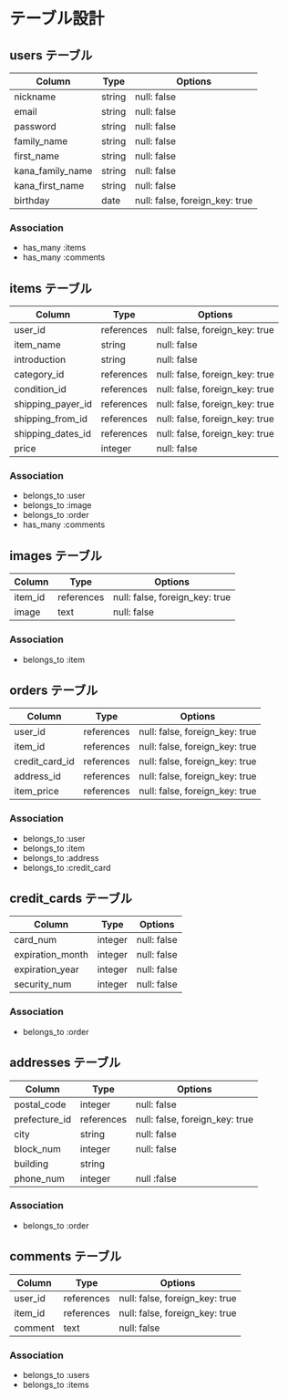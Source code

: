 # テーブル設計

## users テーブル

| Column           | Type       | Options                        |
| ---------------- | ---------- | ------------------------------ |
| nickname         | string     | null: false                    |
| email            | string     | null: false                    |
| password         | string     | null: false                    |
| family_name      | string     | null: false                    |
| first_name       | string     | null: false                    |
| kana_family_name | string     | null: false                    |
| kana_first_name  | string     | null: false                    |
| birthday         | date       | null: false, foreign_key: true |

### Association
- has_many :items
- has_many :comments

## items テーブル

| Column            | Type       | Options                        |
| ----------------- | ---------- | ------------------------------ |
| user_id           | references | null: false, foreign_key: true |
| item_name         | string     | null: false                    |
| introduction      | string     | null: false                    |
| category_id       | references | null: false, foreign_key: true |
| condition_id      | references | null: false, foreign_key: true |
| shipping_payer_id | references | null: false, foreign_key: true |
| shipping_from_id  | references | null: false, foreign_key: true |
| shipping_dates_id | references | null: false, foreign_key: true |
| price             | integer    | null: false                    |

### Association
- belongs_to :user
- belongs_to :image
- belongs_to :order
- has_many   :comments

## images テーブル

| Column  | Type       | Options                        |
| ------- | ---------- | ------------------------------ |
| item_id | references | null: false, foreign_key: true |
| image   | text       | null: false                    |

### Association

- belongs_to :item

## orders テーブル

| Column         | Type       | Options                        |
| -------------- | ---------- | ------------------------------ |
| user_id        | references | null: false, foreign_key: true |
| item_id        | references | null: false, foreign_key: true |
| credit_card_id | references | null: false, foreign_key: true |
| address_id     | references | null: false, foreign_key: true |
| item_price     | references | null: false, foreign_key: true |

### Association

- belongs_to :user
- belongs_to :item
- belongs_to :address
- belongs_to :credit_card

## credit_cards テーブル

| Column           | Type    | Options     |
| ---------------- | ------- | ----------- |
| card_num         | integer | null: false |
| expiration_month | integer | null: false |
| expiration_year  | integer | null: false |
| security_num     | integer | null: false |

### Association

- belongs_to :order

## addresses テーブル

| Column        | Type       | Options                        |
| ------------- | ---------- | ------------------------------ |
| postal_code   | integer    | null: false                    |
| prefecture_id | references | null: false, foreign_key: true |
| city          | string     | null: false                    |
| block_num     | integer    | null: false                    |
| building      | string     |                                |
| phone_num     | integer    | null :false                    |

### Association

- belongs_to :order

## comments テーブル

| Column    | Type       | Options                        |
| --------- | ---------- | ------------------------------ |
| user_id   | references | null: false, foreign_key: true |
| item_id   | references | null: false, foreign_key: true |
| comment   | text       | null: false                    |

### Association
- belongs_to :users
- belongs_to :items